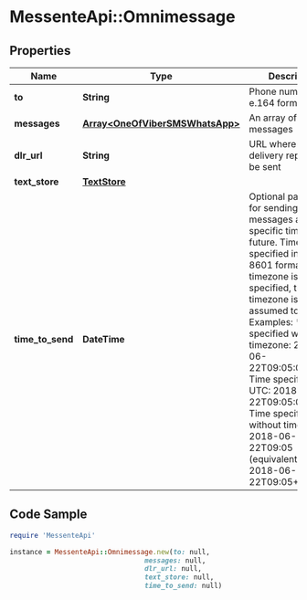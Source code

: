 # MessenteApi::Omnimessage

## Properties

Name | Type | Description | Notes
------------ | ------------- | ------------- | -------------
**to** | **String** | Phone number in e.164 format | 
**messages** | [**Array&lt;OneOfViberSMSWhatsApp&gt;**](OneOfViberSMSWhatsApp.md) | An array of messages | 
**dlr_url** | **String** | URL where the delivery report will be sent | [optional] 
**text_store** | [**TextStore**](TextStore.md) |  | [optional] 
**time_to_send** | **DateTime** | Optional parameter for sending messages at some specific time in the future.   Time must be specified in the ISO-8601 format.   If no timezone is specified, then the timezone is assumed to be UTC.    Examples:    * Time specified with timezone: 2018-06-22T09:05:07+00:00 Time specified in UTC: 2018-06-22T09:05:07Z   * Time specified without timezone: 2018-06-22T09:05 (equivalent to 2018-06-22T09:05+00:00) | [optional] 

## Code Sample

```ruby
require 'MessenteApi'

instance = MessenteApi::Omnimessage.new(to: null,
                                 messages: null,
                                 dlr_url: null,
                                 text_store: null,
                                 time_to_send: null)
```


